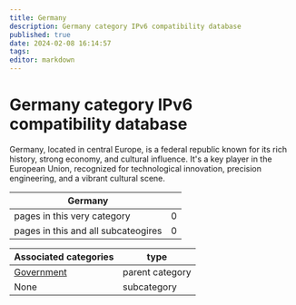 ```yaml
---
title: Germany
description: Germany category IPv6 compatibility database
published: true
date: 2024-02-08 16:14:57 
tags:
editor: markdown
---
```


# Germany category IPv6 compatibility database


Germany, located in central Europe, is a federal republic known for its rich history, strong economy, and cultural influence. It's a key player in the European Union, recognized for technological innovation, precision engineering, and a vibrant cultural scene.


| Germany   |   |
| - | - |
| pages in this very category | 0 |
| pages in this and all subcateogires | 0 |

| Associated categories | type |
| - | - |
| [Government](../Government) | parent category |
| None | subcategory |